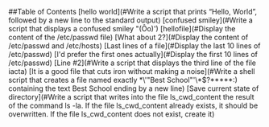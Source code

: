 ##Table of Contents
[hello world](#Write a script that prints “Hello, World”, followed by a new line to the standard output)
[confused smiley](#Write a script that displays a confused smiley "(Ôo)')
[hellofile](#Display the content of the /etc/passwd file)
[What about 2?](#Display the content of /etc/passwd and /etc/hosts)
[Last lines of a file](#Display the last 10 lines of /etc/passwd)
[I'd prefer the first ones actually](#Display the first 10 lines of /etc/passwd)
[Line #2](#Write a script that displays the third line of the file iacta)
[It is a good file that cuts iron without making a noise](#Write a shell script that creates a file named exactly \*\\'"Best School"\'\\*$\?\*\*\*\*\*:) containing the text Best School ending by a new line)
[Save current state of directory](#Write a script that writes into the file ls_cwd_content the result of the command ls -la. If the file ls_cwd_content already exists, it should be overwritten. If the file ls_cwd_content does not exist, create it)

